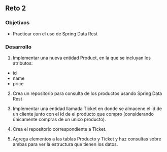 ## Reto 2

### Objetivos
* Practicar con el uso de Spring Data Rest

### Desarrollo

1. Implementar una nueva entidad Product, en la que se incluyan los atributos:

- id 
- name
- price 

2. Crea un repositorio para consulta de los productos usando Spring Data Rest

3. Implementar una entidad llamada Ticket en donde se almacene el id de un cliente junto con el id de el producto que compro (considerando únicamente compras de un único producto).

4. Crea el repositorio correspondiente a Ticket.

5. Agrega elementos a las tablas Producto y Ticket y haz consultas sobre ambas para ver la estructura que tienen los datos.